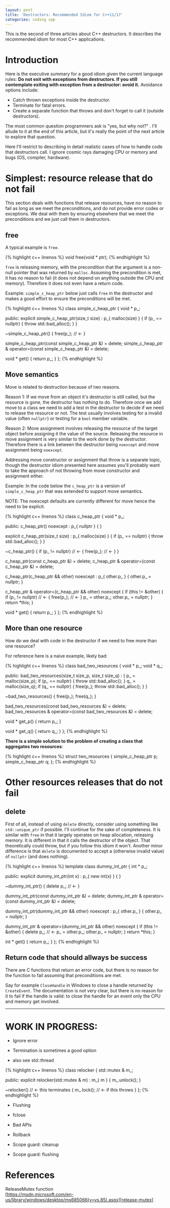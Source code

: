 ```yaml
---
layout: post
title: 'Destructors: Recommended Idiom for C++11/17'
categories: coding cpp
---
```


This is the second of three articles about C++ destructors. It describes the
recommended idiom for most C++ applications.


# Introduction

Here is the executive summary for a good idiom given the current language
rules: **Do not exit with exceptions from destructors. If you still contemplate
exiting with exception from a destructor: avoid it.** Avoidance options
include:

- Catch thrown exceptions inside the destructor.
- Terminate for fatal errors.
- Create a separate function that throws and don't forget to call it (outside
  destructors).

The most common question programmers ask is "yes, but why not?" . I'll allude
to it at the end of this article, but it's really the point of the next article
to explore that question.

Here I'll restrict to describing in detail realistic cases of how to handle
code that destructors call. I ignore cosmic rays damaging CPU or memory and
bugs (OS, compiler, hardware).

# Simplest: resource release that do not fail

This section deals with functions that release resources, have no reason to
fail as long as we meet the preconditions, and do not provide error codes or
exceptions. We deal with them by ensuring elsewhere that we meet the
preconditions and we just call them in destructors.

## free

A typical example is `free`.

{% highlight c++ linenos %}
void free(void * ptr);
{% endhighlight %}

`free` is releasing memory, with the precondition that the argument is a
non-null pointer that was returned by `malloc`. Assuming the precondition is
met, it has no reason to fail (it does not depend on anything outside the CPU
and memory). Therefore it does not even have a return code.

Example: `simple_c_heap_ptr` below just calls `free` in the destructor and makes
a good effort to ensure the preconditions will be met.

{% highlight c++ linenos %}
class simple_c_heap_ptr
{
  void * p_;

public:
  explicit simple_c_heap_ptr(size_t size) :
    p_{ malloc(size) }
  {
    if (p_ == nullptr)
    {
      throw std::bad_alloc();
    }
  }

  ~simple_c_heap_ptr()
  {
    free(p_); // <-
  }

  simple_c_heap_ptr(const simple_c_heap_ptr &) = delete;
  simple_c_heap_ptr & operator=(const simple_c_heap_ptr &) = delete;

  void * get()
  {
    return p_;
  }
};
{% endhighlight %}

## Move semantics

Move is related to destruction because of two reasons.

Reason 1: If we move from an object it's destructor is still called, but the
resource is gone, the destructor has nothing to do. Therefore once we add move
to a class we need to add a test in the destructor to decide if we need to
release the resource or not. The test usually involves testing for a invalid
value (often `nullptr`) or testing for a `bool` member variable.

Reason 2: Move assignment involves releasing the resource of the target object
before assigning it the value of the source. Releasing the resource in move
assignment is very similar to the work done by the destructor. Therefore there
is a link between the destructor being `noexcept` and move assignment being
`noexcept`.

Addressing move constructor or assignment that throw is a separate topic,
though the destructor idiom presented here assumes you'll probably want to take
the approach of not throwing from move constructor and assignment either.

Example: In the code below the `c_heap_ptr` is a version of `simple_c_heap_ptr`
that was extended to support move semantics.

NOTE: The noexcept defaults are currently different for move hence the need to
be explicit.

{% highlight c++ linenos %}
class c_heap_ptr
{
  void * p_;

public:
  c_heap_ptr() noexcept :
    p_{ nullptr }
  {
  }

  explicit c_heap_ptr(size_t size) :
    p_{ malloc(size) }
  {
    if (p_ == nullptr)
    {
      throw std::bad_alloc();
    }
  }

  ~c_heap_ptr()
  {
    if (p_ != nullptr) // <-
    {
      free(p_); // <-
    }
  }

  c_heap_ptr(const c_heap_ptr &) = delete;
  c_heap_ptr & operator=(const c_heap_ptr &) = delete;

  c_heap_ptr(c_heap_ptr && other) noexcept :
    p_{ other.p_ }
  {
    other.p_ = nullptr;
  }

  c_heap_ptr & operator=(c_heap_ptr && other) noexcept
  {
    if (this != &other)
    {
      if (p_ != nullptr) // <-
      {
        free(p_); // <-
      }
      p_ = other.p_;
      other.p_ = nullptr;
    }
    return *this;
  }

  void * get()
  {
    return p_;
  }
};
{% endhighlight %}

## More than one resource

How do we deal with code in the destructor if we need to free more than one
resource?

For reference here is a naive example, likely bad:

{% highlight c++ linenos %}
class bad_two_resources
{
  void * p_;
  void * q_;

public:
  bad_two_resources(size_t size_p, size_t size_q) :
  {
    p_ = malloc(size_p);
    if (p_ == nullptr)
    {
      throw std::bad_alloc();
    }
    q_ = malloc(size_q);
    if (q_ == nullptr)
    {
      free(p_);
      throw std::bad_alloc();
    }
  }

  ~bad_two_resources()
  {
    free(p_);
    free(q_);
  }

  bad_two_resources(const bad_two_resources &) = delete;
  bad_two_resources & operator=(const bad_two_resources &) = delete;

  void * get_p()
  {
    return p_;
  }

  void * get_q()
  {
    return q_;
  }
};
{% endhighlight %}

**There is a simple solution to the problem of creating a class that aggregates
two resources**:

{% highlight c++ linenos %}
struct two_resources
{
  simple_c_heap_ptr p;
  simple_c_heap_ptr q;
};
{% endhighlight %}

# Other resources releases that do not fail

## delete

First of all, instead of using `delete` directly, consider using something like
`std::unique_ptr` if possible. I'll continue for the sake of completeness. It
is similar with `free` in that it largely operates on heap allocation,
releasing memory. It is different in that it calls the destructor of the
object. That theoretically could throw, but if you follow this idiom it won't.
Another minor difference is that `delete` is documented to accept a (otherwise
invalid value) of `nullptr` (and does nothing).

{% highlight c++ linenos %}
template<class T>
class dummy_int_ptr
{
  int * p_;

public:
  explicit dummy_int_ptr(int x) :
    p_{ new int(x) }
  {
  }

  ~dummy_int_ptr()
  {
    delete p_; // <-
  }

  dummy_int_ptr(const dummy_int_ptr &) = delete;
  dummy_int_ptr & operator=(const dummy_int_ptr &) = delete;

  dummy_int_ptr(dummy_int_ptr && other) noexcept :
    p_{ other.p_ }
  {
    other.p_ = nullptr;
  }

  dummy_int_ptr & operator=(dummy_int_ptr && other) noexcept
  {
    if (this != &other)
    {
      delete p_; // <-
      p_ = other.p_;
      other.p_ = nullptr;
    }
    return *this;
  }

  int * get()
  {
    return p_;
  }
};
{% endhighlight %}


## Return code that should allways be success

There are C functions that return an error code, but there is no reason for the
function to fail assuming that preconditions are met.

Say for example `CloseHandle` in Windows to close a handle returned by
`CreateEvent`. The documentation is not very clear, but there is no reason for
it to fail if the handle is valid: to close the handle for an event only the
CPU and memory get involved.


-----------------
# WORK IN PROGRESS:

- Ignore error

- Termination is sometimes a good option

- also see std::thread

{% highlight c++ linenos %}
class relocker
{
  std::mutex & m_;

public:
  explicit relocker(std::mutex & m) :
    m_{ m }
  {
    m_.unlock();
  }

  ~relocker() // <- this terminates
  {
    m_.lock(); // <- if this throws
  }
};
{% endhighlight %}

- Flushing

- fclose

- Bad APIs

- Rollback

- Scope guard: cleanup

- Scope guard: flushing

# References

ReleaseMutex function<br/>
[https://msdn.microsoft.com/en-us/library/windows/desktop/ms685066(v=vs.85).aspx][release-mutex]

[release-mutex]: https://msdn.microsoft.com/en-us/library/windows/desktop/ms685066(v=vs.85).aspx
